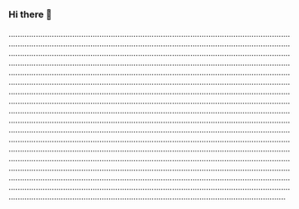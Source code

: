 ### Hi there 👋

......................................................................................................................................................................................................................................................................................................................................................................................................................................................................................................................................................................................................................................................................................................................................................................................................................................................................................................................................................................................................................................................................................................................................................................................................................................................................................................................................................................................................................................................................................................................................................................................................................................................................................................................................................................................................................................................................................................................................................................................................................................................................................................................................................................................................................................................................................................................